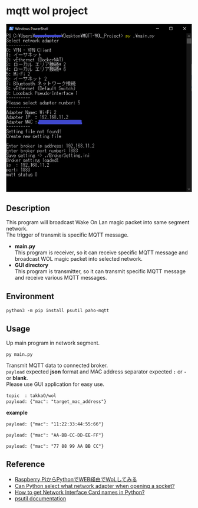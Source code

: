 # mqtt wol project

![CUI](https://github.com/takkaO/MQTT-WOL_Project/blob/images/cui.png)

## Description
This program will broadcast Wake On Lan magic packet into same segment network.  
The trigger of transmit is specific MQTT message.  

- **main.py**  
This program is receiver, so it can receive specific MQTT message and broadcast WOL magic packet into selected network.  
- **GUI directory**  
This program is transmitter, so it can transmit specific MQTT message and receive various MQTT messages.

## Environment
```
python3 -m pip install psutil paho-mqtt
```

## Usage
Up main program in network segment.
```
py main.py
```
Transmit MQTT data to connected broker.  
```payload``` expected **json** format and MAC address separator expected **```:```** or **```-```** or **blank**.  
Please use GUI application for easy use.  
```
topic  : takkaO/wol 
payload: {"mac": "target_mac_address"}
```

**example**
```
payload: {"mac": "11:22:33:44:55:66"}
```
```
payload: {"mac": "AA-BB-CC-DD-EE-FF"}
```
```
payload: {"mac": "77 88 99 AA BB CC"}
```


## Reference
- [Raspberry PiからPythonでWEB経由でWoLしてみる](https://code-life.hatenablog.com/entry/raspberry-pi-wol)
- [Can Python select what network adapter when opening a socket?](https://stackoverflow.com/questions/8437726/can-python-select-what-network-adapter-when-opening-a-socket)
- [How to get Network Interface Card names in Python?](https://stackoverflow.com/questions/3837069/how-to-get-network-interface-card-names-in-python)
- [psutil documentation](https://psutil.readthedocs.io/en/latest/)
